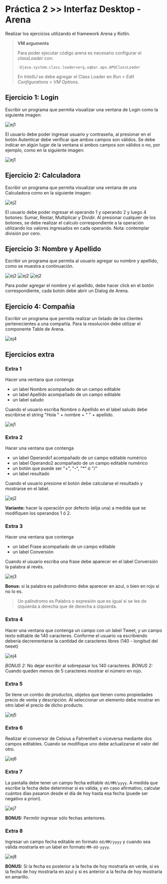 # Práctica 2 >> Interfaz Desktop - Arena

Realizar los ejercicios utilizando el framework Arena y Kotlin.

> **VM arguments**
>
> Para poder ejecutar código arena es necesario configurar el _classLoader_ con:
>
> `-Djava.system.class.loader=org.uqbar.apo.APOClassLoader`
>
> En _IntelliJ_ se debe agregar el Class Loader en _Run > Edit Configurations > VM Options_.

## Ejercicio 1: Login

Escribir un programa que permita visualizar una ventana de Login como la siguiente imagen:

![ej1](_img/ej1.1.png)

El usuario debe poder ingresar usuario y contraseña, al presionar en el botón Autenticar debe verificar que ambos campos son válidos. Se debe indicar en algún lugar de la ventana si ambos campos son válidos o no, por ejemplo, como en la siguiente imagen:

![ej1](_img/ej1.2.png)

## Ejercicio 2: Calculadora

Escribir un programa que permita visualizar una ventana de una Calculadora como en la siguiente imagen:

![ej2](_img/ej2.png)

El usuario debe poder ingresar el operando 1 y operando 2 y luego 4 botones: Sumar, Restar, Multiplicar y Dividir.
Al presionar cualquier de los botones, se debe realizar el calculo correspondiente a la operación utilizando los valores ingresados en cada operando.
Nota: contemplar división por cero.

## Ejercicio 3: Nombre y Apellido

Escribir un programa que permita al usuario agregar su nombre y apellido, como se muestra a continuación.

![ej2](_img/ej3.png)
![ej2](_img/ej3.1.png)
![ej2](_img/ej3.2.png)

Para poder agregar el nombre y el apellido, debe hacer click en el botón correspondiente, cada botón debe abrir un Dialog de Arena.

## Ejercicio 4: Compañía

Escribir un programa que permita realizar un listado de los clientes pertenecientes a una compañía. Para la resolución debe utilizar el componente Table de Arena.

![ej4](_img/ej4.png)

## Ejercicios extra

### Extra 1

Hacer una ventana que contenga

- un label Nombre acompañado de un campo editable
- un label Apellido acompañado de un campo editable
- un label saludo

Cuando el usuario escriba Nombre o Apellido en el label saludo debe escribirse el string "Hola " + nombre + " " + apellido.

![ej1](_img/ej-extra1.png)

### Extra 2

Hacer una ventana que contenga

- un label Operando1 acompañado de un campo editable numérico
- un label Operando2 acompañado de un campo editable numérico
- un botón que puede ser "+", "-", "*" ó "/"
- un label resultado

Cuando el usuario presione el botón debe calcularse el resultado y mostrarse en el label.

![ej2](_img/ej-extra2.png)

**Variante:** hacer la operación por defecto (elija una) a medida que se modifiquen los operandos 1 ó 2.

### Extra 3

Hacer una ventana que contenga

- un label Frase acompañado de un campo editable
- un label Conversión

Cuando el usuario escriba una frase debe aparecer en el label Conversión la palabra al revés.

![ej3](_img/ej-extra3.png)

**Bonus:** si la palabra es palíndromo debe aparecer en azul, o bien en rojo si no lo es.

> Un palíndromo es Palabra o expresión que es igual si se lee de izquierda a derecha que de derecha a izquierda.

### Extra 4

Hacer una ventana que contenga un campo con un label Tweet, y un campo texto editable de 140 caracteres. Conforme el usuario va escribiendo debería decrementarse la cantidad de caracteres libres (140 - longitud del tweet)

![ej4](_img/ej-extra4.png)

*BONUS 2:* No dejar escribir al sobrepasar los 140 caracteres.
*BONUS 2:* Cuando queden menos de 5 caracteres mostrar el número en rojo.

### Extra 5

Se tiene un combo de productos, objetos que tienen como propiedades precio de venta y descripción. Al seleccionar un elemento debe mostrar en otro label el precio de dicho producto.

![ej5](_img/ej-extra5.png)

### Extra 6

Realizar el conversor de Celsius a Fahrenheit o viceversa mediante dos campos editables. Cuando se modifique uno debe actualizarse el valor del otro.

![ej6](_img/ej-extra6.png)

### Extra 7

La pantalla debe tener un campo fecha editable `dd/MM/yyyy`. A medida que escribe la fecha debe determinar si es válida, y en caso afirmativo, calcular cuántos días pasaron desde el día de hoy hasta esa fecha (puede ser negativo a priori).

![ej7](_img/ej-extra7.png)

**BONUS:** Permitir ingresar sólo fechas anteriores.

### Extra 8

Ingresar un campo fecha editable en formato `dd/MM/yyyy` y cuando sea válida mostrarla en un label en formato `MM-dd-yyyy`.

![ej8](_img/ej-extra8.png)

**BONUS:** Si la fecha es posterior a la fecha de hoy mostrarla en verde, si es la fecha de hoy mostrarla en azul y si es anterior a la fecha de hoy mostrarla en amarillo.